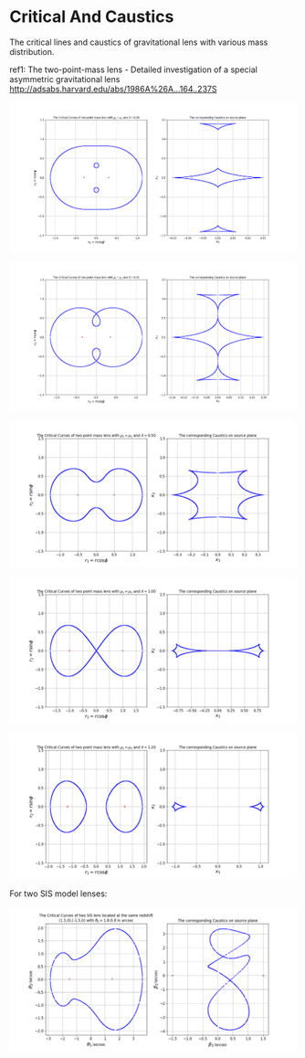 # Critical And Caustics
The critical lines and caustics of  gravitational lens with various mass distribution.

ref1: The two-point-mass lens - Detailed investigation of a special asymmetric gravitational lens
http://adsabs.harvard.edu/abs/1986A%26A...164..237S

![](https://github.com/rkkuang/aeroastro/blob/master/gravlen/critical_and_caustics/resimgs/X0.3.png)

![](https://github.com/rkkuang/aeroastro/blob/master/gravlen/critical_and_caustics/resimgs/X0.35.png)

![](https://github.com/rkkuang/aeroastro/blob/master/gravlen/critical_and_caustics/resimgs/X0.5.png)

![](https://github.com/rkkuang/aeroastro/blob/master/gravlen/critical_and_caustics/resimgs/X1.0.png)

![](https://github.com/rkkuang/aeroastro/blob/master/gravlen/critical_and_caustics/resimgs/X1.2.png)

For two SIS model lenses:

![](https://github.com/rkkuang/aeroastro/blob/master/gravlen/critical_and_caustics/resimgs/twoSISsamez.png)